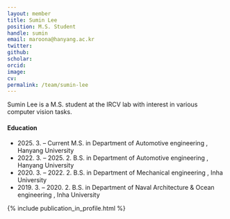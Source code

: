 ```yaml
---
layout: member
title: Sumin Lee
position: M.S. Student
handle: sumin
email: maroona@hanyang.ac.kr
twitter: 
github: 
scholar: 
orcid: 
image: 
cv: 
permalink: /team/sumin-lee
---
```


Sumin Lee is a M.S. student at the IRCV lab with interest in various computer vision tasks.


#### Education

<ul class="chronological">
  <li><span>2025. 3. – Current</span> M.S. in Department of Automotive engineering , Hanyang University</li>
  <li><span>2022. 3. – 2025. 2.</span> B.S. in Department of Automotive engineering
, Hanyang University</li>
  <li><span>2020. 3. – 2022. 2.</span> B.S. in Department of Mechanical engineering , Inha University</li>
  <li><span>2019. 3. – 2020. 2.</span> B.S. in Department of Naval Architecture & Ocean engineering
, Inha University</li>
  
</ul>

{% include publication_in_profile.html %}
